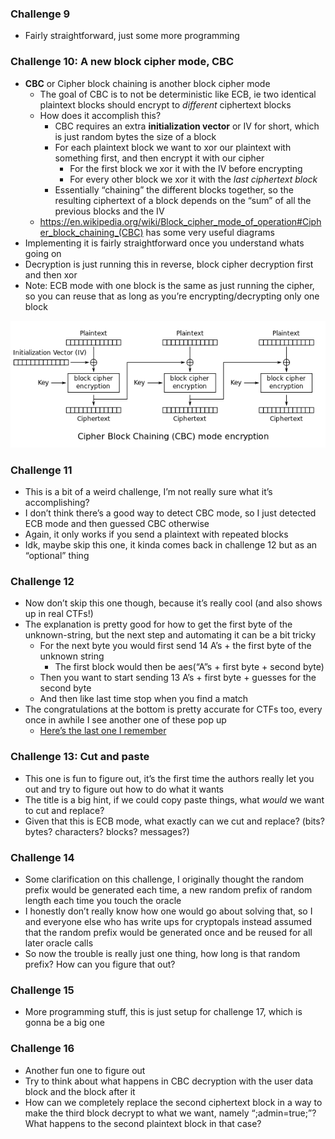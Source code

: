 ### Challenge 9
   * Fairly straightforward, just some more programming


### Challenge 10: A new block cipher mode, CBC
   * **CBC** or Cipher block chaining is another block cipher mode
      * The goal of CBC is to not be deterministic like ECB, ie two identical plaintext blocks should encrypt to _different_ ciphertext blocks
      * How does it accomplish this?
         * CBC requires an extra **initialization vector** or IV for short, which is just random bytes the size of a block
         * For each plaintext block we want to xor our plaintext with something first, and then encrypt it with our cipher
            * For the first block we xor it with the IV before encrypting
            * For every other block we xor it with the _last ciphertext block_
         * Essentially “chaining” the different blocks together, so the resulting ciphertext of a block depends on the “sum” of all the previous blocks and the IV
      * https://en.wikipedia.org/wiki/Block_cipher_mode_of_operation#Cipher_block_chaining_(CBC) has some very useful diagrams
   * Implementing it is fairly straightforward once you understand whats going on
   * Decryption is just running this in reverse, block cipher decryption first and then xor
   * Note: ECB mode with one block is the same as just running the cipher, so you can reuse that as long as you’re encrypting/decrypting only one block
  
![CBCEncryption](/assets/images/cbc_encryption.png)
  
### Challenge 11
   * This is a bit of a weird challenge, I’m not really sure what it’s accomplishing?
   * I don’t think there’s a good way to detect CBC mode, so I just detected ECB mode and then guessed CBC otherwise
   * Again, it only works if you send a plaintext with repeated blocks
   * Idk, maybe skip this one, it kinda comes back in challenge 12 but as an “optional” thing

### Challenge 12
   * Now don’t skip this one though, because it’s really cool (and also shows up in real CTFs!)
   * The explanation is pretty good for how to get the first byte of the unknown-string, but the next step and automating it can be a bit tricky
      * For the next byte you would first send 14 A’s + the first byte of the unknown string
         * The first block would then be aes(“A”s + first byte + second byte)
      * Then you want to start sending 13 A’s + first byte + guesses for the second byte
      * And then like last time stop when you find a match
   * The congratulations at the bottom is pretty accurate for CTFs too, every once in awhile I see another one of these pop up
      * [Here’s the last one I remember](https://ctftime.org/writeup/18675)

### Challenge 13: Cut and paste
   * This one is fun to figure out, it’s the first time the authors really let you out and try to figure out how to do what it wants
   * The title is a big hint, if we could copy paste things, what _would_ we want to cut and replace?
   * Given that this is ECB mode, what exactly can we cut and replace? (bits? bytes? characters? blocks? messages?)

### Challenge 14
   * Some clarification on this challenge, I originally thought the random prefix would be generated each time, a new random prefix of random length each time you touch the oracle
   * I honestly don’t really know how one would go about solving that, so I and everyone else who has write ups for cryptopals instead assumed that the random prefix would be generated once and be reused for all later oracle calls
   * So now the trouble is really just one thing, how long is that random prefix? How can you figure that out?

### Challenge 15
   * More programming stuff, this is just setup for challenge 17, which is gonna be a big one

### Challenge 16
   * Another fun one to figure out
   * Try to think about what happens in CBC decryption with the user data block and the block after it
   * How can we completely replace the second ciphertext block in a way to make the third block decrypt to what we want, namely “;admin=true;”? What happens to the second plaintext block in that case?